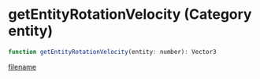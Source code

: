 # getEntityRotationVelocity (Category entity)

```js
function getEntityRotationVelocity(entity: number): Vector3
```

[filename](getEntityRotationVelocity_m.md ':include')